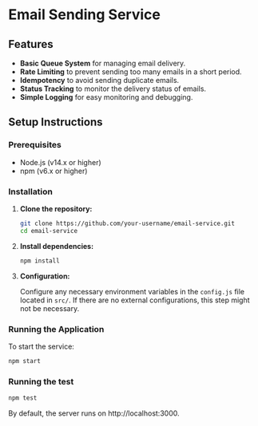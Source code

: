 # Email Sending Service

## Features
- **Basic Queue System** for managing email delivery.
- **Rate Limiting** to prevent sending too many emails in a short period.
- **Idempotency** to avoid sending duplicate emails.
- **Status Tracking** to monitor the delivery status of emails.
- **Simple Logging** for easy monitoring and debugging.


## Setup Instructions

### Prerequisites

- Node.js (v14.x or higher)
- npm (v6.x or higher)

### Installation

1. **Clone the repository:**

    ```bash
    git clone https://github.com/your-username/email-service.git
    cd email-service
    ```

2. **Install dependencies:**

    ```bash
    npm install
    ```

3. **Configuration:**

    Configure any necessary environment variables in the `config.js` file located in `src/`. If there are no external configurations, this step might not be necessary.

### Running the Application

To start the service:

```bash
npm start
```

### Running the test

```bash
npm test

```
By default, the server runs on http://localhost:3000.


